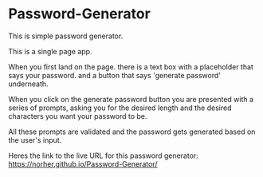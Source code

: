 # Password-Generator

This is simple password generator. 

This is a single page app. 

When you first land on the page. there is a text box with a placeholder that says your password. and a button that says 'generate password' underneath.

When you click on the generate password button you are presented with a series of prompts, asking you for the desired length and the desired characters you want your password to be. 

All these prompts are validated and the password gets generated based on the user's input. 

Heres the link to the live URL for this password generator:
https://norher.github.io/Password-Generator/
